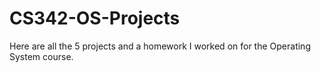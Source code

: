 # CS342-OS-Projects
Here are all the 5 projects and a homework I worked on for the Operating System course. 
